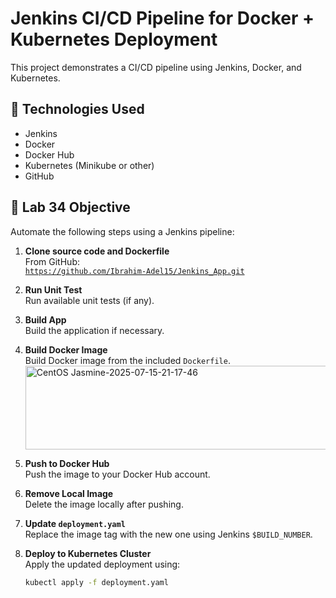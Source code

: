 # Jenkins CI/CD Pipeline for Docker + Kubernetes Deployment

This project demonstrates a CI/CD pipeline using Jenkins, Docker, and Kubernetes.

## 🔧 Technologies Used
- Jenkins
- Docker
- Docker Hub
- Kubernetes (Minikube or other)
- GitHub

## 🧪 Lab 34 Objective

Automate the following steps using a Jenkins pipeline:

1. **Clone source code and Dockerfile**  
   From GitHub:  
   [`https://github.com/Ibrahim-Adel15/Jenkins_App.git`](https://github.com/Ibrahim-Adel15/Jenkins_App.git)

2. **Run Unit Test**  
   Run available unit tests (if any).

3. **Build App**  
   Build the application if necessary.

4. **Build Docker Image**  
   Build Docker image from the included `Dockerfile`.
   <img width="708" height="134" alt="CentOS Jasmine-2025-07-15-21-17-46" src="https://github.com/user-attachments/assets/9426f6cc-1c83-4366-886a-4f9e2cbff9cf" />

6. **Push to Docker Hub**  
   Push the image to your Docker Hub account.

7. **Remove Local Image**  
   Delete the image locally after pushing.

8. **Update `deployment.yaml`**  
   Replace the image tag with the new one using Jenkins `$BUILD_NUMBER`.

9. **Deploy to Kubernetes Cluster**  
   Apply the updated deployment using:
   ```bash
   kubectl apply -f deployment.yaml

